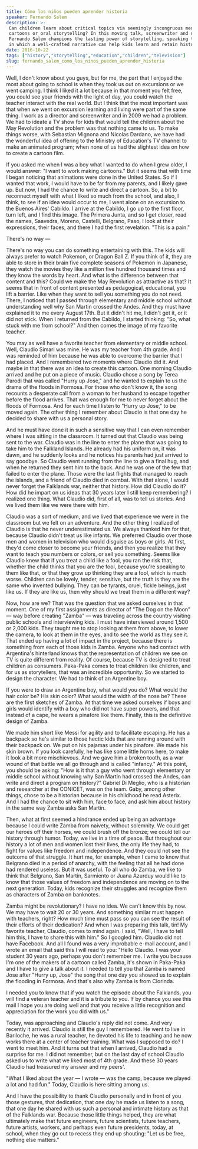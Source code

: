 ```yaml
---
title: Cómo los niños pueden aprender historia
speaker: Fernando Salem
description: >-
 Can children learn about critical topics via seemingly incongruous media like
 cartoons or oral storytelling? In this moving talk, screenwriter and director
 Fernando Salem champions the lasting power of storytelling, speaking to the ways
 in which a well-crafted narrative can help kids learn and retain history.
date: 2016-10-22
tags: ["history","storytelling","education","children","television"]
slug: fernando_salem_como_los_ninos_pueden_aprender_historia
---
```


Well, I don't know about you guys, but for me, the part that I enjoyed the most about
going to school is when they took us out on excursions or we went camping. I think I
liked it a lot because in that moment you felt free, you could see your friends with the
light of day, you could watch the teacher interact with the real world. But I think that
the most important was that when we went on excursion learning and living were part of
the same thing. I work as a director and screenwriter and in 2009 we had a problem. We had
to ideate a TV show for kids that would tell the children about the May Revolution and the
problem was that nothing came to us. To make things worse, with Sebastian Mignona and
Nicolas Dardano, we have had the wonderful idea of offering to the Ministry of Education's
TV channel to make an animated program; when none of us had the slightest idea on how to
create a cartoon film.

If you asked me when I was a boy what I wanted to do when I grew older, I would answer:
"I want to work making cartoons." But it seems that with time I began noticing that
animations were done in the United States. So if I wanted that work, I would have to be
far from my parents, and I likely gave up. But now, I had the chance to write and direct a
cartoon. So, a bit to reconnect myself with what I liked so much from the school, and
also, I think, to see if an idea would occur to me, I went alone on an excursion to the
Buenos Aires' Cabildo. I arrive at the Cabildo, I go up to the first floor, turn left, and
I find this image. The Primera Junta, and so I get closer, read the names, Saavedra,
Moreno, Castelli, Belgrano, Paso, I look at their expressions, their faces, and there I
had the first revelation. "This is a pain." 

There's no way — 

There's no way you can do something entertaining with this. The kids will always prefer to
watch Pokemon, or Dragon Ball Z. If you think of it, they are able to store in their brain
five complete seasons of Pokemon in Japanese, they watch the movies they like a million
five hundred thousand times and they know the words by heart. And what is the difference
between that content and this? Could we make the May Revolution as attractive as that? It
seems that in front of content presented as pedagogical, educational, you lift a barrier.
Like when they want to sell you something you do not need. There, I noticed that I passed
through elementary and middle school without understanding well why San Martin crossed
the Andes. And they must have explained it to me every August 17th. But it didn't hit me,
I didn't get it, or it did not stick. When I returned from the Cabildo, I started
thinking: "So, what stuck with me from school?" And then comes the image of my favorite
teacher.

You may as well have a favorite teacher from elementary or middle school. Well, Claudio
Simari was mine. He was my teacher from 4th grade. And I was reminded of him because he
was able to overcome the barrier that I had placed. And I remembered two moments where
Claudio did it. And maybe in that there was an idea to create this cartoon. One morning
Claudio arrived and he put on a piece of music. Claudio chose a song by Terea Parodi that
was called "Hurry up Jose," and he wanted to explain to us the drama of the floods in
Formosa. For those who don't know it, the song recounts a desperate call from a woman to
her husband to escape together before the flood arrives. That was enough for me to never
forget about the floods of Formosa. And for each time I listen to "Hurry up Jose," to be
moved again. The other thing I remember about Claudio is that one day he decided to share
with us a personal story.

And he must have done it in such a sensitive way that I can even remember where I was
sitting in the classroom. It turned out that Claudio was being sent to the war. Claudio
was in the line to enter the plane that was going to take him to the Falkland Islands. He
already had his uniform on, it was dawn, and he suddenly looks and he notices his parents
had just arrived to say goodbye. So Claudio went running from the line to give a final
hug, and when he returned they sent him to the back. And he was one of the few that failed
to enter the plane. Those were the last flights that managed to reach the islands, and a
friend of Claudio died in combat. With that alone, I would never forget the Falklands war,
neither that history. How did Claudio do it? How did he impart on us ideas that 30 years
later I still keep remembering? I realized one thing. What Claudio did, first of all, was
to tell us stories. And we lived them like we were there with him.

Claudio was a sort of medium, and we lived that experience we were in the classroom but we
felt on an adventure. And the other thing I realized of Claudio is that he never
underestimated us. We always thanked him for that, because Claudio didn't treat us like
infants. We preferred Claudio over those men and women in television who would disguise as
boys or girls. At first, they'd come closer to become your friends, and then you realize
that they want to teach you numbers or colors, or sell you something. Seems like Claudio
knew that if you treat a child like a fool, you ran the risk that, whether the child
thinks that you are the fool, because you're speaking to them like that, or that they grow
up thinking they are a fool, which is much worse. Children can be lovely, tender,
sensitive, but the truth is they are the same who invented bullying. They can be tyrants,
cruel, fickle beings, just like us. If they are like us, then why should we treat them in
a different way?

Now, how are we? That was the question that we asked ourselves in that moment. One of my
first assignments as director of "The Dog on the Moon" — way before creating "Zamba" — was
traveling across the country visiting public schools and interviewing kids. I must have
interviewed around 1,500 or 2,000 kids. They taught me to stop looking at them from above,
to lower the camera, to look at them in the eyes, and to see the world as they see it.
That ended up having a lot of impact in the project, because there is something from each
of those kids in Zamba. Anyone who had contact with Argentina's hinterland knows that the
representation of children we see on TV is quite different from reality. Of course,
because TV is designed to treat children as consumers. Paka-Paka comes to treat children
like children, and for us as storytellers, that was an incredible opportunity. So we
started to design the character. We had to think of an Argentine boy.

If you were to draw an Argentine boy, what would you do? What would the hair color be? His
skin color? What would the width of the nose be? These are the first sketches of Zamba. At
that time we asked ourselves if boys and girls would identify with a boy who did not have
super powers, and that instead of a cape, he wears a pinafore like them. Finally, this is
the definitive design of Zamba. 

We made him short like Messi for agility and to facilitate escaping. He has a backpack so
he's similar to those hectic kids that are running around with their backpack on. We put
on his pajamas under his pinafore. We made his skin brown. If you look carefully, he has
like some little horns here, to make it look a bit more mischievous. And we gave him a
broken tooth, as a war wound of that battle we all go through and is called "infancy." At
this point, you should be asking: "How is it that a guy who went through elementary or
middle school without knowing why San Martin had crossed the Andes, can write and direct a
program on history?" Gabriel Di Meglio, who is a historian and researcher at the CONICET,
was on the team. Gaby, among other things, chose to be a historian because in his
childhood he read Asterix. And I had the chance to sit with him, face to face, and ask him
about history in the same way Zamba asks San Martin.

Then, what at first seemed a hindrance ended up being an advantage because I could write
Zamba from naivety, without solemnity. We could get our heroes off their horses, we could
brush off the bronze; we could tell our history through humor. Today, we live in a time of
peace. But throughout our history a lot of men and women lost their lives, the only life
they had, to fight for values like freedom and independence. And they could not see the
outcome of that struggle. It hurt me, for example, when I came to know that Belgrano died
in a period of anarchy, with the feeling that all he had done had rendered useless. But it
was useful. To all who do Zamba, we like to think that Belgrano, San Martin, Sarmiento or
Juana Azurduy would like to know that those values of freedom and independence are moving
on to the next generation. Today, kids recognize their struggles and recognize them as
characters of Zamba on banknotes.

Zamba might be revolutionary? I have no idea. We can't know this by now. We may have to
wait 20 or 30 years. And something similar must happen with teachers, right? How much time
must pass so you can see the result of their efforts of their dedication? And when I was
preparing this talk, tin! My favorite teacher, Claudio, comes to mind again. I said,
"Well, I have to tell him this, I have to share this with him." So I googled him. Claudio
did not have Facebook. And all I found was a very improbable e-mail account, and I wrote
an email that said this I will read to you: "Hello Claudio. I was your student 30 years
ago, perhaps you don't remember me. I write you because I'm one of the makers of a cartoon
called Zamba, it's shown in Paka-Paka and I have to give a talk about it. I needed to tell
you that Zamba is named Jose after "Hurry up, Jose" the song that one day you showed us to
explain the flooding in Formosa. And that's also why Zamba is from Clorinda.

I needed you to know that if you watch the episode about the Falklands, you will find a
veteran teacher and it is a tribute to you. If by chance you see this mail I hope you are
doing well and that you receive a little recognition and appreciation for the work you did
with us." 

Today, was approaching and Claudio's reply did not come. And very recently it arrived.
Claudio is still the guy I remembered. He went to live in Bariloche, he was a rural
teacher, he devoted his life to teaching and he now works there at a center of teacher
training. What was I supposed to do? I went to meet him. And it turns out that when I
arrived, Claudio had a surprise for me. I did not remember, but on the last day of school
Claudio asked us to write what we liked most of 4th grade. And these 30 years Claudio had
treasured my answer and my peers'. 

"What I liked about the year — I wrote — was the camp, because we played a lot and had
fun." Today, Claudio is here sitting among us. 

And I have the possibility to thank Claudio personally and in front of you those gestures,
that dedication, that one day he made us listen to a song, that one day he shared with us
such a personal and intimate history as that of the Falklands war. Because those little
things helped, they are what ultimately make that future engineers, future scientists,
future teachers, future artists, workers, and perhaps even future presidents, today, at
school, when they go out to recess they end up shouting: "Let us be free, nothing else
matters." 

<!--
ad_duration=0
event="TEDxRiodelaPlata"
external_start_time=0
intro_duration=0
is_subtitle_required="False"
is_talk_featured="False"
language="en"
language_swap="False"
native_language="en"
number_of_related_talks=6
number_of_speakers=1
number_of_subtitled_videos=0
number_of_tags=5
number_of_talk_download_languages=2
number_of_talk_more_resources=0
number_of_talk_recommendations=0
number_of_talks_take_actions=0
post_ad_duration=0
published_timestamp="2019-03-01 23:35:32"
recording_date="2016-10-22"
speaker_is_published=0
speaker_name="Fernando Salem"
talk_name="Cómo los niños pueden aprender historia"
talks_tags=["history","storytelling","education","children","television"]
url_photo_talk="https://s3.amazonaws.com/talkstar-photos/uploads/eb8dfa9d-c4db-435e-9516-5639e0df8b68/Fernando+Salem.001.jpeg"
url_webpage="https://www.ted.com/talks/fernando_salem_como_los_ninos_pueden_aprender_historia"
video_type_name="TEDx Talk"
-->